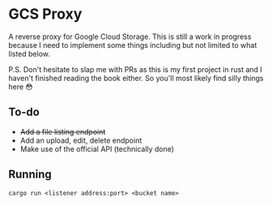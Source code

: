 # GCS Proxy
A reverse proxy for Google Cloud Storage. This is still a work in progress
because I need to implement some things including but not limited to what listed below.

P.S. Don't hesitate to slap me with PRs as this is my first project in rust
and I haven't finished reading the book either. So you'll most likely find 
silly things here :flushed:

## To-do
- ~~Add a file listing endpoint~~
- Add an upload, edit, delete endpoint
- Make use of the official API (technically done)

## Running
```
cargo run <listener address:port> <bucket name>
```
